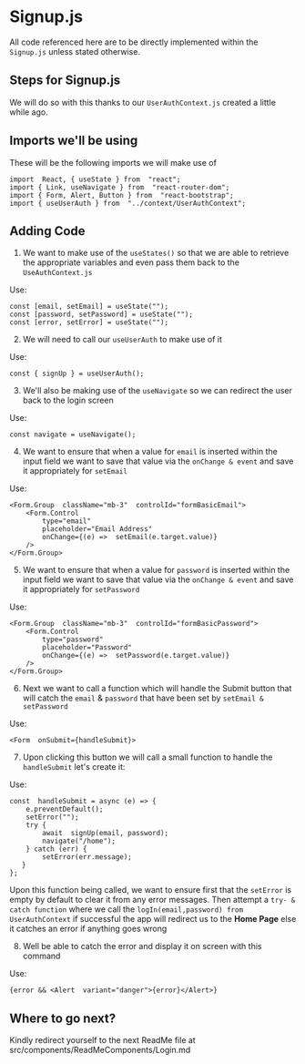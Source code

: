 
# Signup.js
All code referenced here are to be directly implemented within the `Signup.js` unless stated otherwise.

## Steps for Signup.js
We will do so with this thanks to our `UserAuthContext.js` created a little while ago.

## Imports we'll be using

These will be the following imports we will make use of
  
    import  React, { useState } from  "react";
    import { Link, useNavigate } from  "react-router-dom";
    import { Form, Alert, Button } from  "react-bootstrap";
    import { useUserAuth } from  "../context/UserAuthContext";


## Adding Code

 1. We want to make use of the `useStates()` so that we are able to retrieve the appropriate variables and even pass them back to the `UseAuthContext.js`

Use:

    const [email, setEmail] = useState("");
    const [password, setPassword] = useState("");
    const [error, setError] = useState("");
    
 2. We will need to call our `useUserAuth` to make use of it

Use:

    const { signUp } = useUserAuth();


3. We'll also be making use of the `useNavigate` so we can redirect the user back to the login screen

Use:

    const navigate = useNavigate();

4. We want to ensure that when a value for `email` is inserted within the input field we want to save that value via the `onChange & event`  and save it appropriately for `setEmail`

Use:

    <Form.Group  className="mb-3"  controlId="formBasicEmail">
	    <Form.Control
		    type="email"
		    placeholder="Email Address"
		    onChange={(e) =>  setEmail(e.target.value)}
	    />
    </Form.Group>

5. We want to ensure that when a value for `password` is inserted within the input field we want to save that value via the `onChange & event`  and save it appropriately for `setPassword`

Use:

    <Form.Group  className="mb-3"  controlId="formBasicPassword">
	    <Form.Control
		    type="password"
		    placeholder="Password"
		    onChange={(e) =>  setPassword(e.target.value)}
	    />
    </Form.Group>

6. Next we want to call a function which will handle the Submit button that will catch the `email` & `password` that have been set by `setEmail & setPassword`

Use:

    <Form  onSubmit={handleSubmit}>

7. Upon clicking this button we will call a small function to handle the `handleSubmit` let's create it:

Use:

    const  handleSubmit = async (e) => {
	    e.preventDefault();
	    setError("");
	    try {
		    await  signUp(email, password);
		    navigate("/home");
	    } catch (err) {
		    setError(err.message);
	   }
    };
    
Upon this function being called, we want to ensure first that the `setError` is empty by default to clear it from any error messages. Then attempt a `try- & catch function` where we call the `logIn(email,password) from UserAuthContext` if successful the app will redirect us to the **Home Page** else it catches an error if anything goes wrong

8. Well be able to catch the error and display it on screen with this command

Use:

    {error && <Alert  variant="danger">{error}</Alert>}


## Where to go next?

Kindly redirect yourself to the next ReadMe file at src/components/ReadMeComponents/Login.md
